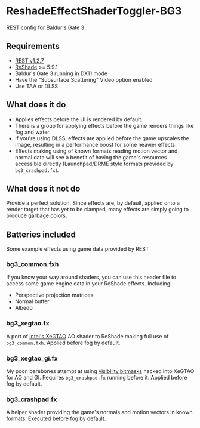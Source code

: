 # ReshadeEffectShaderToggler-BG3
REST config for Baldur's Gate 3

## Requirements
* [REST v1.2.7](https://github.com/4lex4nder/ReshadeEffectShaderToggler/releases/tag/v1.2.7)
* [ReShade](https://reshade.me/) >= 5.9.1
* Baldur's Gate 3 running in DX11 mode
* Have the "Subsurface Scattering" Video option enabled
* Use TAA or DLSS

## What does it do
* Applies effects before the UI is rendered by default. 
* There is a group for applying effects before the game renders things like fog and water.
* If you're using DLSS, effects are applied before the game upscales the image, resulting in a performance boost for some heavier effects.
* Effects making using of known formats reading motion vector and normal data will see a benefit of having the game's resources accessible directly (Launchpad/DRME style formats provided by `bg3_crashpad.fx`).

## What does it not do
Provide a perfect solution. Since effects are, by default, applied onto a render target that has yet to be clamped, many effects are simply going to produce garbage colors.

## Batteries included
Some example effects using game data provided by REST

### bg3_common.fxh
If you know your way around shaders, you can use this header file to access some game engine data in your ReShade effects. Including:
* Perspective projection matrices
* Normal buffer
* Albedo

### bg3_xegtao.fx
A port of [Intel's XeGTAO](https://github.com/GameTechDev/XeGTAO) AO shader to ReShade making full use of `bg3_common.fxh`. Applied before fog by default.

### bg3_xegtao_gi.fx
My poor, barebones attempt at using [visibility bitmasks](https://arxiv.org/abs/2301.11376) hacked into XeGTAO for AO and GI. Requires `bg3_crashpad.fx` running before it. Applied before fog by default.

### bg3_crashpad.fx
A helper shader providing the game's normals and motion vectors in known formats. Executed before fog by default.
